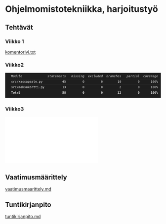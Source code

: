 # Ohjelmomistotekniikka, harjoitustyö
## Tehtävät
### Viikko 1
[komentorivi.txt](/laskarit/viikko1/komentorivi.txt) 

### Viikko2
![testikattavuus](laskarit/viikko2/laskarit_viikko2.png)

### Viikko3
![](/laskarit/viikko3/ratkaisut.md)


## Vaatimusmäärittely
[vaatimusmaarittely.md](documentaatio/vaatimusmaarittely.md)

## Tuntikirjanpito
[tuntikirjanpito.md](documentaatio/tuntikirjanpito.md)